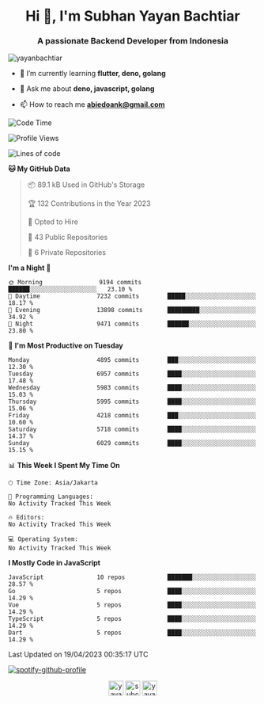 <h1 align="center">Hi 👋, I'm Subhan Yayan Bachtiar</h1>
<h3 align="center">A passionate Backend Developer from Indonesia</h3>

<p align="left"> <img src="https://komarev.com/ghpvc/?username=yayanbachtiar" alt="yayanbachtiar" /> </p>

- 🌱 I’m currently learning **flutter, deno, golang**

- 💬 Ask me about **deno, javascript, golang**

- 📫 How to reach me **abiedoank@gmail.com**

<!--START_SECTION:waka-->
![Code Time](http://img.shields.io/badge/Code%20Time-5%2C345%20hrs%2050%20mins-blue)

![Profile Views](http://img.shields.io/badge/Profile%20Views-4-blue)

![Lines of code](https://img.shields.io/badge/From%20Hello%20World%20I%27ve%20Written-43.9%20million%20lines%20of%20code-blue)

**🐱 My GitHub Data** 

> 📦 89.1 kB Used in GitHub's Storage 
 > 
> 🏆 132 Contributions in the Year 2023
 > 
> 💼 Opted to Hire
 > 
> 📜 43 Public Repositories 
 > 
> 🔑 6 Private Repositories 
 > 
**I'm a Night 🦉** 

```text
🌞 Morning                9194 commits        ██████░░░░░░░░░░░░░░░░░░░   23.10 % 
🌆 Daytime                7232 commits        █████░░░░░░░░░░░░░░░░░░░░   18.17 % 
🌃 Evening                13898 commits       █████████░░░░░░░░░░░░░░░░   34.92 % 
🌙 Night                  9471 commits        ██████░░░░░░░░░░░░░░░░░░░   23.80 % 
```
📅 **I'm Most Productive on Tuesday** 

```text
Monday                   4895 commits        ███░░░░░░░░░░░░░░░░░░░░░░   12.30 % 
Tuesday                  6957 commits        ████░░░░░░░░░░░░░░░░░░░░░   17.48 % 
Wednesday                5983 commits        ████░░░░░░░░░░░░░░░░░░░░░   15.03 % 
Thursday                 5995 commits        ████░░░░░░░░░░░░░░░░░░░░░   15.06 % 
Friday                   4218 commits        ███░░░░░░░░░░░░░░░░░░░░░░   10.60 % 
Saturday                 5718 commits        ████░░░░░░░░░░░░░░░░░░░░░   14.37 % 
Sunday                   6029 commits        ████░░░░░░░░░░░░░░░░░░░░░   15.15 % 
```


📊 **This Week I Spent My Time On** 

```text
🕑︎ Time Zone: Asia/Jakarta

💬 Programming Languages: 
No Activity Tracked This Week

🔥 Editors: 
No Activity Tracked This Week

💻 Operating System: 
No Activity Tracked This Week
```

**I Mostly Code in JavaScript** 

```text
JavaScript               10 repos            ███████░░░░░░░░░░░░░░░░░░   28.57 % 
Go                       5 repos             ████░░░░░░░░░░░░░░░░░░░░░   14.29 % 
Vue                      5 repos             ████░░░░░░░░░░░░░░░░░░░░░   14.29 % 
TypeScript               5 repos             ████░░░░░░░░░░░░░░░░░░░░░   14.29 % 
Dart                     5 repos             ████░░░░░░░░░░░░░░░░░░░░░   14.29 % 
```




 Last Updated on 19/04/2023 00:35:17 UTC
<!--END_SECTION:waka-->

[![spotify-github-profile](https://spotify-github-profile.vercel.app/api/view?uid=31qtu2k4v3mbxp7clcmm6imuqq6e&cover_image=true&theme=default&show_offline=false&bar_color=53b14f&bar_color_cover=true)](https://github.com/kittinan/spotify-github-profile)


<p align="center">
<a href="https://dev.to/yayanbachtiar" target="blank"><img align="center" src="https://cdn.jsdelivr.net/npm/simple-icons@3.0.1/icons/dev-dot-to.svg" alt="yayanbachtiar" height="30" width="30" /></a>
<a href="https://linkedin.com/in/subchanyayanbachtiar" target="blank"><img align="center" src="https://cdn.jsdelivr.net/npm/simple-icons@3.0.1/icons/linkedin.svg" alt="subchanyayanbachtiar" height="30" width="30" /></a>
<a href="https://codesandbox.com/yayanbachtiar" target="blank"><img align="center" src="https://cdn.jsdelivr.net/npm/simple-icons@3.0.1/icons/codesandbox.svg" alt="yayanbachtiar" height="30" width="30" /></a>
</p>
